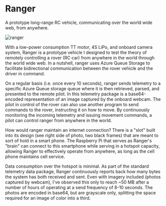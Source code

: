 # Ranger 
A prototype long-range RC vehicle, communicating over the world wide web, from anywhere.

![ranger](https://i.imgur.com/Hpy5jZg.jpeg)

With a low-power consumption TT motor, 4S LiPo, and onboard camera system, Ranger is a prototype vehicle I designed to test the theory of remotely controlling a rover (RC car) from anywhere in the world through the world wide web. In a nutshell, ranger uses Azure Queue Storage to facilitate bidirectional communication between the rover vehicle and the driver in command. 

On a regular basis (i.e. once every 10 seconds), ranger sends telemetry to a specific Azure Queue storage queue where it is then retrieved, parsed, and presented to the remote pilot. In this telemetry package is a base64-encoded representation of an image captured by the onboard webcam. The pilot in control of the rover can also use another program to send commands to the rover, instructing it on how to move. By continuously monitoring the incoming telemetry and issuing movement commands, a pilot can control ranger from anywhere in the world.

How would ranger maintain an internet connection? There is a "slot" built into its design (see right side of photo, two black frames) that are meant to sort of hold in a smart phone. The Raspberry Pi that serves as Ranger's "brain" can connect to this smartphone while serving in a hotspot capacity, allowing Ranger to effectively operate from anywhere, as long as the cell phone maintains cell service.

Data consumption over the hotspot is minimal. As part of the standard telemetry data package, Ranger continuously reports back how many bytes the system has both received and sent. Even with imagery included (photos captured by webcam), I've observed this only to reach ~50 MB after a number of hours of operating at a send frequency of 8-10 seconds. The photos are encoded in base64, but are grayscale only, splitting the space required for an image of color into a third.